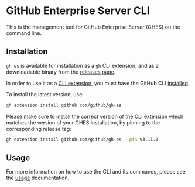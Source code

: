 # GitHub Enterprise Server CLI

This is the management tool for GitHub Enterprise Server (GHES) on the command line.

## Installation

`gh es` is available for installation as a `gh` CLI extension, and as a downloadable binary from the [releases page](https://github.com/github/gh-es/releases/latest).

In order to use it as a [CLI extension](https://cli.github.com/manual/gh_extension_install), you must have the GitHub CLI [installed](https://github.com/cli/cli/#installation).

To install the latest version, use:

```bash
gh extension install github.com/github/gh-es
```

Please make sure to install the correct version of the CLI extension which matches the version of your GHES installation, by pinning to the corresponding release tag:

```bash
gh extension install github.com/github/gh-es --pin v3.11.0
```

## Usage

For more information on how to use the CLI and its commands, please see the [usage](./USAGE.md) documentation.

